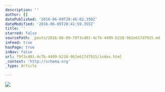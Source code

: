 ```yaml
---
description: ''
author: []
datePublished: '2016-06-09T20:46:02.350Z'
dateModified: '2016-06-09T20:41:59.355Z'
title: ''
starred: false
sourcePath: _posts/2016-06-09-f9f3c401-4c7b-4499-b210-962e617d7915.md
inFeed: true
hasPage: true
inNav: false
url: f9f3c401-4c7b-4499-b210-962e617d7915/index.html
_context: 'http://schema.org'
_type: Article

---
```

![](https://the-grid-user-content.s3-us-west-2.amazonaws.com/2a8861ec-a1a0-4def-ace9-e2b14a2aab23.jpg)